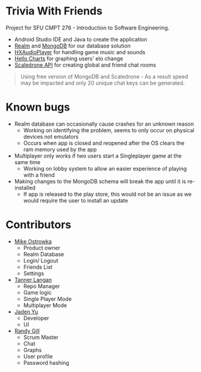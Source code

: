 # Trivia With Friends

Project for SFU CMPT 276 - Introduction to Software Engineering.  

- Android Studio IDE and Java to create the application
- [Realm](https://realm.io/) and [MongoDB](https://www.mongodb.com/) for our database solution
- [HXAudioPlayer](https://github.com/huhx0015/HXAudioPlayer) for handling game music and sounds
- [Hello Charts](https://github.com/lecho/hellocharts-android) for graphing users' elo change
- [Scaledrone API](https://www.scaledrone.com/) for creating global and friend chat rooms

> Using free version of MongoDB and Scaledrone - As a result speed may be impacted and only 20 unique chat keys can be generated. 

# Known bugs

- Realm database can occasionally cause crashes for an unknown reason
  - Working on identifying the problem, seems to only occur on physical devices not emulators
  - Occurs when app is closed and reopened after the OS clears the ram memory used by the app
- Multiplayer only works if two users start a Singleplayer game at the same time
  - Working on lobby system to allow an easier experience of playing with a friend
- Making changes to the MongoDB schema will break the app until it is re-installed
  - If app is released to the play store, this would not be an issue as we would require the user to install an update


# Contributors

- [Mike Ostrowka](https://github.com/Mike-Ostrowka)
  - Product owner
  - Realm Database
  - Login/ Logout
  - Friends List
  - Settings
- [Tanner Langan](https://github.com/tannerlangan)
  - Repo Manager
  - Game logic
  - Single Player Mode
  - Multiplayer Mode
- [Jaden Yu](https://github.com/jadenyu)
  - Developer
  - UI
- [Randy Gill](https://github.com/randyg92)
  - Scrum Master
  - Chat
  - Graphs
  - User profile
  - Password hashing
